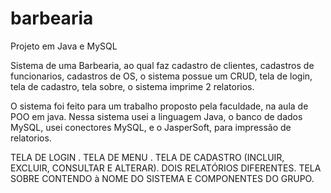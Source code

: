 # barbearia
Projeto em Java e MySQL 

Sistema de uma Barbearia, 
ao qual faz cadastro de clientes, cadastros de funcionarios, cadastros de OS, 
o sistema possue um CRUD, tela de login, tela de cadastro, tela sobre, o sistema imprime 2 relatorios.

O sistema foi feito para um trabalho proposto pela faculdade, na aula de POO em java.
Nessa sistema usei a linguagem Java, o banco de dados MySQL, usei conectores MySQL, e o JasperSoft, para impressão de relatorios.


TELA DE LOGIN .
TELA DE MENU .
TELA DE CADASTRO (INCLUIR, EXCLUIR, CONSULTAR E ALTERAR).
DOIS RELATÓRIOS DIFERENTES.
TELA SOBRE CONTENDO à NOME DO SISTEMA E COMPONENTES DO GRUPO.
	

